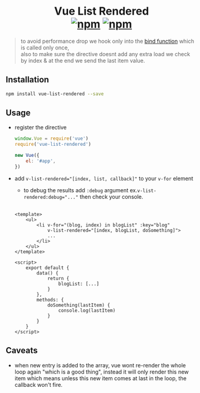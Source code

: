 <h1 align="center">
    Vue List Rendered
    <br>
    <a href="https://www.npmjs.com/package/vue-list-rendered"><img src="https://img.shields.io/npm/v/vue-list-rendered.svg?style=for-the-badge" alt="npm" /></a> <a href="https://www.npmjs.com/package/vue-list-rendered"><img src="https://img.shields.io/npm/dt/vue-list-rendered.svg?style=for-the-badge" alt="npm" /></a>
</h1>

> to avoid performance drop we hook only into the [bind function](https://vuejs.org/v2/guide/custom-directive.html#Hook-Functions) which is called only once,<br>
> also to make sure the directive doesnt add any extra load we check by index & at the end we send the last item value.

## Installation

```bash
npm install vue-list-rendered --save
```

## Usage

- register the directive

    ```js
    window.Vue = require('vue')
    require('vue-list-rendered')

    new Vue({
        el: '#app',
    })
    ```

- add `v-list-rendered="[index, list, callback]"` to your `v-for` element
    + to debug the results add `:debug` argument ex.`v-list-rendered:debug="..."` then check your console.
    <br>

    ```vue
    <template>
        <ul>
            <li v-for="(blog, index) in blogList" :key="blog"
                v-list-rendered="[index, blogList, doSomething]">
                ...
            </li>
        </ul>
    </template>

    <script>
        export default {
            data() {
                return {
                    blogList: [...]
                }
            },
            methods: {
                doSomething(lastItem) {
                    console.log(lastItem)
                }
            }
        }
    </script>
    ```

## Caveats

- when new entry is added to the array, vue wont re-render the whole loop again "which is a good thing", instead it will only render this new item which means unless this new item comes at last in the loop, the callback won't fire.
